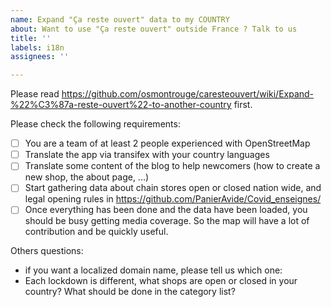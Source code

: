 ```yaml
---
name: Expand "Ça reste ouvert" data to my COUNTRY
about: Want to use "Ça reste ouvert" outside France ? Talk to us
title: ''
labels: i18n
assignees: ''

---
```


Please read https://github.com/osmontrouge/caresteouvert/wiki/Expand-%22%C3%87a-reste-ouvert%22-to-another-country first.

Please check the following requirements:

- [ ] You are a team of at least 2 people experienced with OpenStreetMap
- [ ] Translate the app via transifex with your country languages
- [ ] Translate some content of the blog to help newcomers (how to create a new shop, the about page, ...)
- [ ] Start gathering data about chain stores open or closed nation wide, and legal opening rules in https://github.com/PanierAvide/Covid_enseignes/
- [ ] Once everything has been done and the data have been loaded, you should be busy getting media coverage. So the map will have a lot of contribution and be quickly useful.

Others questions:

- if you want a localized domain name, please tell us which one: 
- Each lockdown is different, what shops are open or closed in your country? What should be done in the category list?

